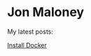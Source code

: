 # Jon Maloney

My latest posts:

[Install Docker](http://www.joncmaloney.com/2018/08/08/Install_Docker_CE.html)
